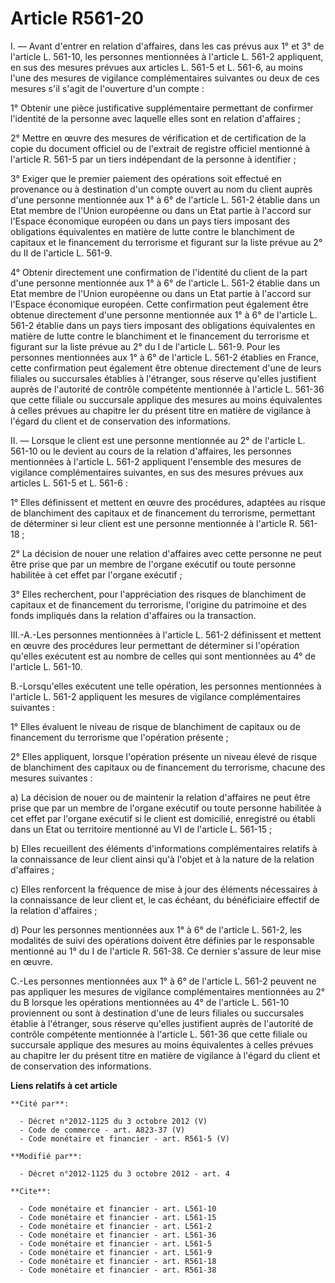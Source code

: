 # Article R561-20

I. ― Avant d'entrer en relation d'affaires, dans les cas prévus aux 1° et 3° de l'article L. 561-10, les personnes
mentionnées à l'article L. 561-2 appliquent, en sus des mesures prévues aux articles L. 561-5 et L. 561-6, au moins l'une des
mesures de vigilance complémentaires suivantes ou deux de ces mesures s'il s'agit de l'ouverture d'un compte : 

1° Obtenir une pièce justificative supplémentaire permettant de confirmer l'identité de la personne avec laquelle elles sont
en relation d'affaires ; 

2° Mettre en œuvre des mesures de vérification et de certification de la copie du document officiel ou de l'extrait de
registre officiel mentionné à l'article R. 561-5 par un tiers indépendant de la personne à identifier ; 

3° Exiger que le premier paiement des opérations soit effectué en provenance ou à destination d'un compte ouvert au nom du
client auprès d'une personne mentionnée aux 1° à 6° de l'article L. 561-2 établie dans un Etat membre de l'Union européenne
ou dans un Etat partie à l'accord sur l'Espace économique européen ou dans un pays tiers imposant des obligations
équivalentes en matière de lutte contre le blanchiment de capitaux et le financement du terrorisme et figurant sur la liste
prévue au 2° du II de l'article L. 561-9.

4° Obtenir directement une confirmation de l'identité du client de la part d'une personne mentionnée aux 1° à 6° de l'article
L. 561-2 établie dans un Etat membre de l'Union européenne ou dans un Etat partie à l'accord sur l'Espace économique
européen. Cette confirmation peut également être obtenue directement d'une personne mentionnée aux 1° à 6° de l'article L.
561-2 établie dans un pays tiers imposant des obligations équivalentes en matière de lutte contre le blanchiment et le
financement du terrorisme et figurant sur la liste prévue au 2° du I de l'article L. 561-9. Pour les personnes mentionnées
aux 1° à 6° de l'article L. 561-2 établies en France, cette confirmation peut également être obtenue directement d'une de
leurs filiales ou succursales établies à l'étranger, sous réserve qu'elles justifient auprès de l'autorité de contrôle
compétente mentionnée à l'article L. 561-36 que cette filiale ou succursale applique des mesures au moins équivalentes à
celles prévues au chapitre Ier du présent titre en matière de vigilance à l'égard du client et de conservation des
informations. 

II. ― Lorsque le client est une personne mentionnée au 2° de l'article L. 561-10 ou le devient au cours de la relation
d'affaires, les personnes mentionnées à l'article L. 561-2 appliquent l'ensemble des mesures de vigilance complémentaires
suivantes, en sus des mesures prévues aux articles L. 561-5 et L. 561-6 : 

1° Elles définissent et mettent en œuvre des procédures, adaptées au risque de blanchiment des capitaux et de financement du
terrorisme, permettant de déterminer si leur client est une personne mentionnée à l'article R. 561-18 ; 

2° La décision de nouer une relation d'affaires avec cette personne ne peut être prise que par un membre de l'organe exécutif
ou toute personne habilitée à cet effet par l'organe exécutif ; 

3° Elles recherchent, pour l'appréciation des risques de blanchiment de capitaux et de financement du terrorisme, l'origine
du patrimoine et des fonds impliqués dans la relation d'affaires ou la transaction. 

III.-A.-Les personnes mentionnées à l'article L. 561-2 définissent et mettent en œuvre des procédures leur permettant de
déterminer si l'opération qu'elles exécutent est au nombre de celles qui sont mentionnées au 4° de l'article L. 561-10. 

B.-Lorsqu'elles exécutent une telle opération, les personnes mentionnées à l'article L. 561-2 appliquent les mesures de
vigilance complémentaires suivantes : 

1° Elles évaluent le niveau de risque de blanchiment de capitaux ou de financement du terrorisme que l'opération présente ; 

2° Elles appliquent, lorsque l'opération présente un niveau élevé de risque de blanchiment des capitaux ou de financement du
terrorisme, chacune des mesures suivantes : 

a) La décision de nouer ou de maintenir la relation d'affaires ne peut être prise que par un membre de l'organe exécutif ou
toute personne habilitée à cet effet par l'organe exécutif si le client est domicilié, enregistré ou établi dans un Etat ou
territoire mentionné au VI de l'article L. 561-15 ; 

b) Elles recueillent des éléments d'informations complémentaires relatifs à la connaissance de leur client ainsi qu'à l'objet
et à la nature de la relation d'affaires ; 

c) Elles renforcent la fréquence de mise à jour des éléments nécessaires à la connaissance de leur client et, le cas échéant,
du bénéficiaire effectif de la relation d'affaires ; 

d) Pour les personnes mentionnées aux 1° à 6° de l'article L. 561-2, les modalités de suivi des opérations doivent être
définies par le responsable mentionné au 1° du I de l'article R. 561-38. Ce dernier s'assure de leur mise en œuvre. 

C.-Les personnes mentionnées aux 1° à 6° de l'article L. 561-2 peuvent ne pas appliquer les mesures de vigilance
complémentaires mentionnées au 2° du B lorsque les opérations mentionnées au 4° de l'article L. 561-10 proviennent ou sont à
destination d'une de leurs filiales ou succursales établie à l'étranger, sous réserve qu'elles justifient auprès de
l'autorité de contrôle compétente mentionnée à l'article L. 561-36 que cette filiale ou succursale applique des mesures au
moins équivalentes à celles prévues au chapitre Ier du présent titre en matière de vigilance à l'égard du client et de
conservation des informations.

**Liens relatifs à cet article**

	**Cité par**:

	  - Décret n°2012-1125 du 3 octobre 2012 (V)
	  - Code de commerce - art. A823-37 (V)
	  - Code monétaire et financier - art. R561-5 (V)

	**Modifié par**:

	  - Décret n°2012-1125 du 3 octobre 2012 - art. 4

	**Cite**:

	  - Code monétaire et financier - art. L561-10
	  - Code monétaire et financier - art. L561-15
	  - Code monétaire et financier - art. L561-2
	  - Code monétaire et financier - art. L561-36
	  - Code monétaire et financier - art. L561-5
	  - Code monétaire et financier - art. L561-9
	  - Code monétaire et financier - art. R561-18
	  - Code monétaire et financier - art. R561-38
